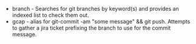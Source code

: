 * branch - Searches for git branches by keyword(s) and provides an indexed list to check them out.
* gcap - alias for git-commit -am "some message" && git push.  Attempts to gather a jira ticket prefixing the branch to use for the commit message.
